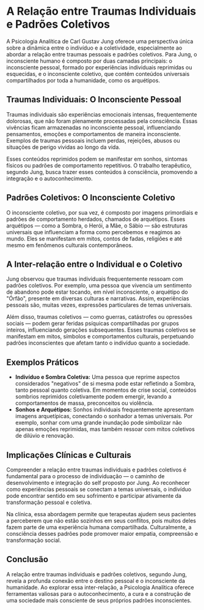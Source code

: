 
# A Relação entre Traumas Individuais e Padrões Coletivos

A Psicologia Analítica de Carl Gustav Jung oferece uma perspectiva única sobre a dinâmica entre o indivíduo e a coletividade, especialmente ao abordar a relação entre traumas pessoais e padrões coletivos. Para Jung, o inconsciente humano é composto por duas camadas principais: o inconsciente pessoal, formado por experiências individuais reprimidas ou esquecidas, e o inconsciente coletivo, que contém conteúdos universais compartilhados por toda a humanidade, como os arquétipos.

## Traumas Individuais: O Inconsciente Pessoal

Traumas individuais são experiências emocionais intensas, frequentemente dolorosas, que não foram plenamente processadas pela consciência. Essas vivências ficam armazenadas no inconsciente pessoal, influenciando pensamentos, emoções e comportamentos de maneira inconsciente. Exemplos de traumas pessoais incluem perdas, rejeições, abusos ou situações de perigo vividas ao longo da vida.

Esses conteúdos reprimidos podem se manifestar em sonhos, sintomas físicos ou padrões de comportamento repetitivos. O trabalho terapêutico, segundo Jung, busca trazer esses conteúdos à consciência, promovendo a integração e o autoconhecimento.

## Padrões Coletivos: O Inconsciente Coletivo

O inconsciente coletivo, por sua vez, é composto por imagens primordiais e padrões de comportamento herdados, chamados de arquétipos. Esses arquétipos — como a Sombra, o Herói, a Mãe, o Sábio — são estruturas universais que influenciam a forma como percebemos e reagimos ao mundo. Eles se manifestam em mitos, contos de fadas, religiões e até mesmo em fenômenos culturais contemporâneos.

## A Inter-relação entre o Individual e o Coletivo

Jung observou que traumas individuais frequentemente ressoam com padrões coletivos. Por exemplo, uma pessoa que vivencia um sentimento de abandono pode estar tocando, em nível inconsciente, o arquétipo do "Órfão", presente em diversas culturas e narrativas. Assim, experiências pessoais são, muitas vezes, expressões particulares de temas universais.

Além disso, traumas coletivos — como guerras, catástrofes ou opressões sociais — podem gerar feridas psíquicas compartilhadas por grupos inteiros, influenciando gerações subsequentes. Esses traumas coletivos se manifestam em mitos, símbolos e comportamentos culturais, perpetuando padrões inconscientes que afetam tanto o indivíduo quanto a sociedade.

## Exemplos Práticos

- **Indivíduo e Sombra Coletiva:** Uma pessoa que reprime aspectos considerados "negativos" de si mesma pode estar refletindo a Sombra, tanto pessoal quanto coletiva. Em momentos de crise social, conteúdos sombrios reprimidos coletivamente podem emergir, levando a comportamentos de massa, preconceitos ou violência.
- **Sonhos e Arquétipos:** Sonhos individuais frequentemente apresentam imagens arquetípicas, conectando o sonhador a temas universais. Por exemplo, sonhar com uma grande inundação pode simbolizar não apenas emoções reprimidas, mas também ressoar com mitos coletivos de dilúvio e renovação.

## Implicações Clínicas e Culturais

Compreender a relação entre traumas individuais e padrões coletivos é fundamental para o processo de individuação — o caminho de desenvolvimento e integração do self proposto por Jung. Ao reconhecer como experiências pessoais se conectam a temas universais, o indivíduo pode encontrar sentido em seu sofrimento e participar ativamente da transformação pessoal e coletiva.

Na clínica, essa abordagem permite que terapeutas ajudem seus pacientes a perceberem que não estão sozinhos em seus conflitos, pois muitos deles fazem parte de uma experiência humana compartilhada. Culturalmente, a consciência desses padrões pode promover maior empatia, compreensão e transformação social.

## Conclusão

A relação entre traumas individuais e padrões coletivos, segundo Jung, revela a profunda conexão entre o destino pessoal e o inconsciente da humanidade. Ao explorar essa inter-relação, a Psicologia Analítica oferece ferramentas valiosas para o autoconhecimento, a cura e a construção de uma sociedade mais consciente de seus próprios padrões inconscientes.
```

